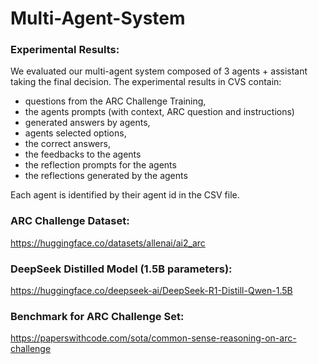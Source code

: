 # Multi-Agent-System


### Experimental Results:

We evaluated our multi-agent system composed of 3 agents + assistant taking the final decision. The experimental results in CVS contain:

  -  questions from the ARC Challenge Training,
  -  the agents prompts (with context, ARC question and instructions)
  -  generated answers by agents,
  -  agents selected options,
  -  the correct answers,
  -  the feedbacks to the agents
  -  the reflection prompts for the agents
  -  the reflections generated by the agents


Each agent is identified by their agent id in the CSV file.

### ARC Challenge Dataset:

https://huggingface.co/datasets/allenai/ai2_arc


### DeepSeek Distilled Model (1.5B parameters):

https://huggingface.co/deepseek-ai/DeepSeek-R1-Distill-Qwen-1.5B


### Benchmark for ARC Challenge Set:

https://paperswithcode.com/sota/common-sense-reasoning-on-arc-challenge

